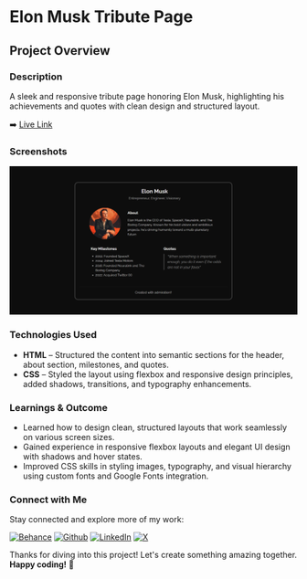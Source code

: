 # Elon Musk Tribute Page

## Project Overview

### Description

A sleek and responsive tribute page honoring Elon Musk, highlighting his achievements and quotes with clean design and structured layout.

➡️ [Live Link](https://tribute-page-theta-two.vercel.app/)

### Screenshots

![Elon Musk Tribute Screenshot 1](./assets/screenshot.png)

### Technologies Used

- **HTML** – Structured the content into semantic sections for the header, about section, milestones, and quotes.
- **CSS** – Styled the layout using flexbox and responsive design principles, added shadows, transitions, and typography enhancements.

### Learnings & Outcome

- Learned how to design clean, structured layouts that work seamlessly on various screen sizes.
- Gained experience in responsive flexbox layouts and elegant UI design with shadows and hover states.
- Improved CSS skills in styling images, typography, and visual hierarchy using custom fonts and Google Fonts integration.

### Connect with Me

Stay connected and explore more of my work:

[![Behance](https://img.shields.io/badge/Behance-0054F7?style=for-the-badge&logo=behance&logoColor=white)](https://www.behance.net/sourabhjaishwal)
[![Github](https://img.shields.io/badge/GitHub-100000?style=for-the-badge&logo=github&logoColor=white)](https://github.com/sourabhjaishwal)
[![LinkedIn](https://img.shields.io/badge/LinkedIn-0077B5?style=for-the-badge&logo=linkedin&logoColor=white)](https://www.linkedin.com/in/sourabhjaishwal/)
[![X](https://img.shields.io/badge/X-000000?style=for-the-badge&logo=x&logoColor=white)](https://x.com/sourabhsandbox)

Thanks for diving into this project! Let's create something amazing together. **Happy coding!** 🚀
